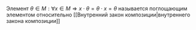 Элемент $\theta \in M: \forall x \in M \Rightarrow x\cdot \theta = \theta \cdot x = \theta$ называется поглощающим элементом относительно [[Внутренний закон композиции|внутреннего закона композиции]]
